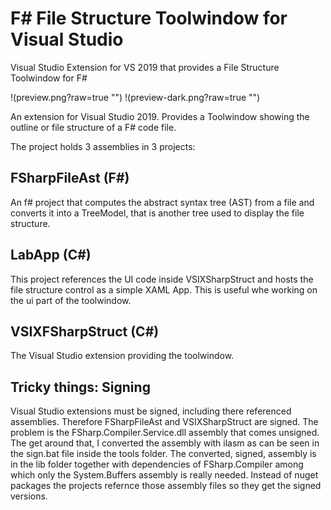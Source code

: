 # F# File Structure Toolwindow for Visual Studio
Visual Studio Extension for VS 2019 that provides a File Structure Toolwindow for F#

!(preview.png?raw=true "")
!(preview-dark.png?raw=true "")

An extension for Visual Studio 2019. Provides a Toolwindow showing the outline or file structure of a F# code file.

The project holds 3 assemblies in 3 projects:

## FSharpFileAst (F#)
An f# project that computes the abstract syntax tree (AST) from a file and converts it into a TreeModel, that is another tree used to display the file structure.

## LabApp (C#)
This project references the UI code inside VSIXSharpStruct and hosts the file structure control as a simple XAML App. This is useful whe working on the ui part 
of the toolwindow.

## VSIXFSharpStruct (C#)
The Visual Studio extension providing the toolwindow.

## Tricky things: Signing
Visual Studio extensions must be signed, including there referenced assemblies. Therefore FSharpFileAst and VSIXSharpStruct are signed.
The problem is the FSharp.Compiler.Service.dll assembly that comes unsigned. The get around that, I converted the assembly with ilasm as can be seen in the sign.bat file inside the tools folder.
The converted, signed, assembly is in the lib folder together with dependencies of FSharp.Compiler among which only the System.Buffers assembly is really needed. 
Instead of nuget packages the projects refernce those assembly files so they get the signed versions.
